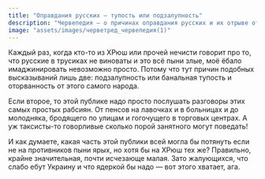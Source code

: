 ```yaml
---
title: "Оправдания русских — тупость или подзалупность"
description: "Червепедия — о причинах оправдания русских и их отрыве от реальности"
image: "assets/images/черветред_червепедия(1)"
---
```


<p>Каждый раз, когда кто-то из ХРюш или прочей нечисти говорит про то, что русские в трусиках не виноваты и это всё пыни злые, моё ёбало имаджинировать невозможно просто. Потому что тут причин подобных высказываний лишь две: подзалупность или банальная тупость и оторванность от этого самого народа.</p>

<p>Если второе, то этой публике надо просто послушать разговоры этих самых простых рабсиян. От пенсов на лавочках и в больницах и до молодняка, бродящего по улицам и гогочущего в торговых центрах. А уж таксисты-то говорливые сколько порой занятного могут поведать!</p>

<p>И как думаете, какая часть этой публики всей могла бы потянуть если не на противников пыни ярых, но хотя бы на ХРюш тех же? Правильно, крайне значительная, почти исчезающе малая. Зато жалующихся, что слабо ебут Украину и что ядеркой бы надо — вот этого хватает, ага.</p>